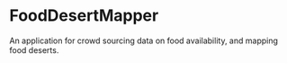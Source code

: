 FoodDesertMapper
=================

An application for crowd sourcing data on food availability, and mapping food deserts.
